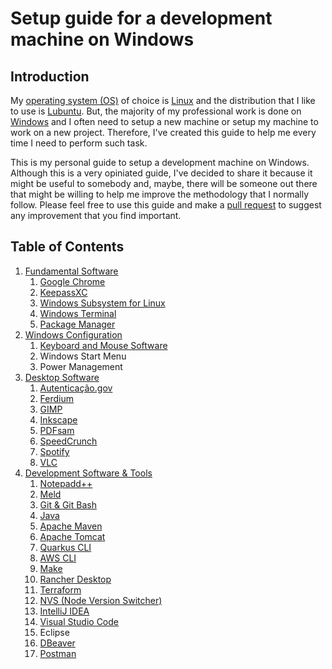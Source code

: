 # Setup guide for a development machine on Windows

## Introduction

My [operating system (OS)](https://en.wikipedia.org/wiki/Operating_system) of choice is [Linux](https://en.wikipedia.org/wiki/Linux) and the distribution that I like to use is [Lubuntu](https://lubuntu.me). But, the majority of my professional work is done on [Windows](https://www.microsoft.com/en-us/windows) and I often need to setup a new machine or setup my machine to work on a new project. Therefore, I've created this guide to help me every time I need to perform such task.

This is my personal guide to setup a development machine on Windows. Although this is a very opiniated guide, I've decided to share it because it might be useful to somebody and, maybe, there will be someone out there that might be willing to help me improve the methodology that I normally follow. Please feel free to use this guide and make a [pull request](https://docs.github.com/en/pull-requests/collaborating-with-pull-requests/proposing-changes-to-your-work-with-pull-requests/about-pull-requests) to suggest any improvement that you find important.

## Table of Contents

1. [Fundamental Software](./1-fundamental-software.md)
    1. [Google Chrome](./1-fundamental-software.md#11-google-chrome)
    2. [KeepassXC](./1-fundamental-software.md#12-keepassxc)
    3. [Windows Subsystem for Linux](./1-fundamental-software.md#13-windows-subsystem-for-linux)
    4. [Windows Terminal](./1-fundamental-software.md#14-windows-terminal)
    5. [Package Manager](./1-fundamental-software.md#15-package-manager)
2. [Windows Configuration](./2-windows-configuration.md)
    1. [Keyboard and Mouse Software](./2-windows-configuration.md#21-keyboard-and-mouse-software)
    2. Windows Start Menu
    3. Power Management
3. [Desktop Software](./3-desktop-software.md)
    1. [Autenticação.gov](./3-desktop-software.md#31-autenticaçãogov)
    2. [Ferdium](./3-desktop-software.md#32-ferdium)
    3. [GIMP](./3-desktop-software.md#33-gimp)
    4. [Inkscape](./3-desktop-software.md#34-inkscape)
    5. [PDFsam](./3-desktop-software.md#35-pdfsam)
    6. [SpeedCrunch](3-desktop-software.md#36-speedcrunch)
    7. [Spotify](./3-desktop-software.md#37-spotify)
    8. [VLC](./3-desktop-software.md#38-vlc)
4. [Development Software & Tools](./4-development-software-and-tools.md)
    1. [Notepadd++](./4-development-software-and-tools.md#41-notepad)
    2. [Meld](./4-development-software-and-tools.md#42-meld)
    3. [Git & Git Bash](./4-development-software-and-tools.md#43-git--git-bash)
    4. [Java](./4-development-software-and-tools.md#44-java)
    5. [Apache Maven](./4-development-software-and-tools.md#45-apache-maven)
    6. [Apache Tomcat](./4-development-software-and-tools.md#46-apache-tomcat)
    7. [Quarkus CLI](./4-development-software-and-tools.md#47-quarkus-cli)
    8. [AWS CLI](./4-development-software-and-tools.md#48-aws-cli)
    9. [Make](./4-development-software-and-tools.md#49-make)
    10. [Rancher Desktop](./4-development-software-and-tools.md#410-rancher-desktop)
    11. [Terraform](./4-development-software-and-tools.md#411-terraform)
    12. [NVS (Node Version Switcher)](./4-development-software-and-tools.md#412-nvs-node-version-switcher)
    13. [IntelliJ IDEA](./4-development-software-and-tools.md#413-intellij-idea)
    14. [Visual Studio Code](./4-development-software-and-tools.md#414-visual-studio-code)
    15. Eclipse
    16. [DBeaver](./4-development-software-and-tools.md#416-dbeaver)
    17. [Postman](./4-development-software-and-tools.md#417-postman)
